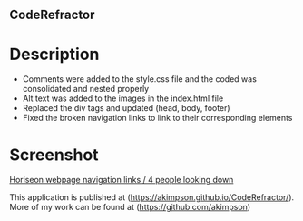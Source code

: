 ## CodeRefractor

# Description

- Comments were added to the style.css file and the coded was consolidated and nested properly
- Alt text was added to the images in the index.html file
- Replaced the div tags and updated (head, body, footer)
- Fixed the broken navigation links to link to their corresponding elements

# Screenshot

[Horiseon webpage navigation links / 4 people looking down](./assets/images/Horiseon%20Screenshot.png)

This application is published at (https://akimpson.github.io/CodeRefractor/). More of my work can be found at (https://github.com/akimpson)

